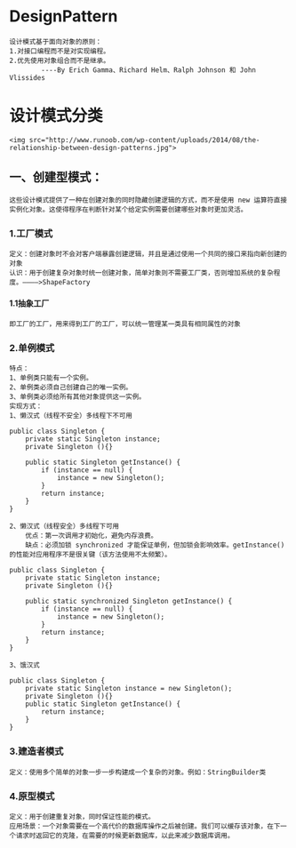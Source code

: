 # DesignPattern

	设计模式基于面向对象的原则：
	1.对接口编程而不是对实现编程。
	2.优先使用对象组合而不是继承。
			----By Erich Gamma、Richard Helm、Ralph Johnson 和 John Vlissides 

# 设计模式分类
	<img src="http://www.runoob.com/wp-content/uploads/2014/08/the-relationship-between-design-patterns.jpg">

## 一、创建型模式：
	这些设计模式提供了一种在创建对象的同时隐藏创建逻辑的方式，而不是使用 new 运算符直接实例化对象。这使得程序在判断针对某个给定实例需要创建哪些对象时更加灵活。

### 1.工厂模式
	定义：创建对象时不会对客户端暴露创建逻辑，并且是通过使用一个共同的接口来指向新创建的对象
	认识：用于创建复杂对象时统一创建对象，简单对象则不需要工厂类，否则增加系统的复杂程度。————>ShapeFactory

#### 1.1抽象工厂
	即工厂的工厂，用来得到工厂的工厂，可以统一管理某一类具有相同属性的对象
	
### 2.单例模式
	特点：
	1、单例类只能有一个实例。
	2、单例类必须自己创建自己的唯一实例。
	3、单例类必须给所有其他对象提供这一实例。
	实现方式：
	1、懒汉式（线程不安全）多线程下不可用
	
	public class Singleton {  
	    private static Singleton instance;  
	    private Singleton (){}  
	  
	    public static Singleton getInstance() {  
		    if (instance == null) {  
		        instance = new Singleton();  
		    }  
		    return instance;  
	    }  
	}  
	
	2、懒汉式（线程安全）多线程下可用 
		优点：第一次调用才初始化，避免内存浪费。
		缺点：必须加锁 synchronized 才能保证单例，但加锁会影响效率。getInstance() 的性能对应用程序不是很关键（该方法使用不太频繁）。
		
	public class Singleton {  
	    private static Singleton instance;  
	    private Singleton (){}  
	  
	    public static synchronized Singleton getInstance() {  
		    if (instance == null) {  
		        instance = new Singleton();  
		    }  
		    return instance;  
	    }  
	} 
	
	3、饿汉式
	
	public class Singleton {  
	    private static Singleton instance = new Singleton();  
	    private Singleton (){}  
	    public static Singleton getInstance() {  
	    	return instance;  
	    }  
	}  
	
### 3.建造者模式
	定义：使用多个简单的对象一步一步构建成一个复杂的对象。例如：StringBuilder类
	
### 4.原型模式
	定义：用于创建重复对象，同时保证性能的模式。
	应用场景：一个对象需要在一个高代价的数据库操作之后被创建。我们可以缓存该对象，在下一个请求时返回它的克隆，在需要的时候更新数据库，以此来减少数据库调用。



